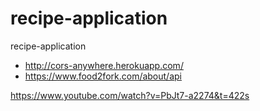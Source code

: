 # recipe-application
recipe-application

- http://cors-anywhere.herokuapp.com/
- https://www.food2fork.com/about/api


https://www.youtube.com/watch?v=PbJt7-a2274&t=422s